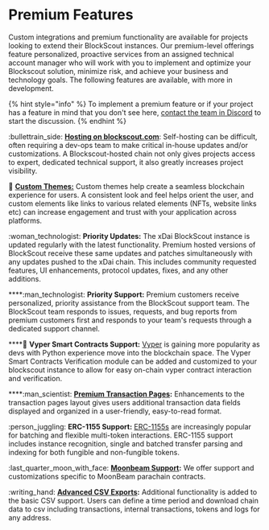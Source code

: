 # Premium Features

Custom integrations and premium functionality are available for projects looking to extend their BlockScout instances. Our premium-level offerings feature personalized, proactive services from an assigned technical account manager who will work with you to implement and optimize your Blockscout solution, minimize risk, and achieve your business and technology goals. The following features are available, with more in development.

{% hint style="info" %}
To implement a premium feature or if your project has a feature in mind that you don't see here, [contact the team in Discord](https://discord.gg/ZUnrZTK) to start the discussion.&#x20;
{% endhint %}

:bullettrain\_side: [**Hosting on blockscout.com**](your-chain-on-blockscout.com.md): Self-hosting can be difficult, often requiring a dev-ops team to make critical in-house updates and/or customizations. A Blockscout-hosted chain not only gives projects access to expert, dedicated technical support, it also greatly increases project visibility.

:lizard: [**Custom Themes:**](custom-branded-themes.md) Custom themes help create a seamless blockchain experience for users.  A consistent look and feel helps orient the user, and custom elements like links to various related elements (NFTs, website links etc) can increase engagement and trust with your application across platforms.

:woman\_technologist: **Priority Updates:** The xDai BlockScout instance is updated regularly with the latest functionality. Premium hosted versions of BlockScout receive these same updates and patches simultaneously with any updates pushed to the xDai chain. This includes community requested features, UI enhancements, protocol updates, fixes, and any other additions.

****:man\_technologist: **Priority Support:** Premium customers receive personalized, priority assistance from the BlockScout support team. The BlockScout team responds to issues, requests, and bug reports from premium customers first and responds to your team's requests through a dedicated support channel.

****:snake: **Vyper Smart Contracts Support:** [Vyper](https://vyper.readthedocs.io/en/stable/) is gaining more popularity as devs with Python experience move into the blockchain space. The Vyper Smart Contracts Verification module can be added and customized to your blockscout instance to allow for easy on-chain vyper contract interaction and verification.

****:man\_scientist: [**Premium Transaction Pages**](premium-transaction-pages.md)**:** Enhancements to the transaction pages layout gives users additional transaction data fields displayed and organized in a user-friendly, easy-to-read format.&#x20;

:person\_juggling: **ERC-1155 Support:**  [ERC-1155s](https://eips.ethereum.org/EIPS/eip-1155) are increasingly popular for batching and flexible multi-token interactions. ERC-1155 support includes instance recognition, single and batched transfer parsing and indexing for both fungible and non-fungible tokens.

:last\_quarter\_moon\_with\_face: [**Moonbeam Support**](moonbeam-support.md)**:** We offer support and customizations specific to MoonBeam parachain contracts.

:writing\_hand: [**Advanced CSV Exports**](export-to-csv.md)**:** Additional functionality is added to the basic CSV support. Users can define a time period and download chain data to csv including transactions, internal transactions, tokens and logs for any address.&#x20;

